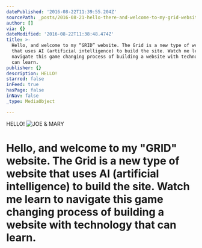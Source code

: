 ```yaml
---
datePublished: '2016-08-22T11:39:55.204Z'
sourcePath: _posts/2016-08-21-hello-there-and-welcome-to-my-grid-website-the-grid-is-a.md
author: []
via: {}
dateModified: '2016-08-22T11:38:48.474Z'
title: >-
  Hello, and welcome to my “GRID” website. The Grid is a new type of website
  that uses AI (artificial intelligence) to build the site. Watch me learn to
  navigate this game changing process of building a website with technology that
  can learn.
publisher: {}
description: HELLO!
starred: false
inFeed: true
hasPage: false
inNav: false
_type: MediaObject

---
```

HELLO!
![JOE & MARY](https://the-grid-user-content.s3-us-west-2.amazonaws.com/a221b582-6189-4f17-99ed-30b14fc24516.jpg)

# Hello, and welcome to my "GRID" website. The Grid is a new type of website that uses AI (artificial intelligence) to build the site. Watch me learn to navigate this game changing process of building a website with technology that can learn.